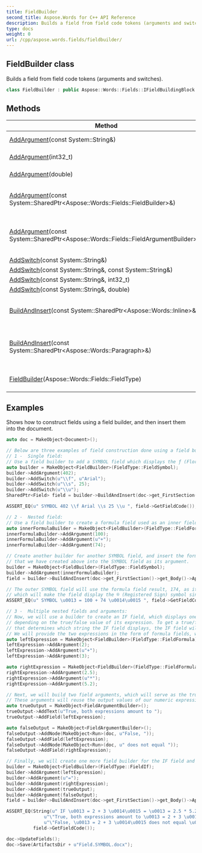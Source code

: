 ```yaml
---
title: FieldBuilder
second_title: Aspose.Words for C++ API Reference
description: Builds a field from field code tokens (arguments and switches). 
type: docs
weight: 0
url: /cpp/aspose.words.fields/fieldbuilder/
---
```

## FieldBuilder class


Builds a field from field code tokens (arguments and switches).

```cpp
class FieldBuilder : public Aspose::Words::Fields::IFieldBuildingBlock
```

## Methods

| Method | Description |
| --- | --- |
| [AddArgument](./addargument/)(const System::String\&) | Adds a field's argument. |
| [AddArgument](./addargument/)(int32_t) | Adds a field's argument. |
| [AddArgument](./addargument/)(double) | Adds a field's argument. |
| [AddArgument](./addargument/)(const System::SharedPtr\<Aspose::Words::Fields::FieldBuilder\>\&) | Adds a child field represented by another [FieldBuilder](./) to the field's code. |
| [AddArgument](./addargument/)(const System::SharedPtr\<Aspose::Words::Fields::FieldArgumentBuilder\>\&) | Adds a field's argument represented by [FieldArgumentBuilder](../fieldargumentbuilder/) to the field's code. |
| [AddSwitch](./addswitch/)(const System::String\&) | Adds a field's switch. |
| [AddSwitch](./addswitch/)(const System::String\&, const System::String\&) | Adds a field's switch. |
| [AddSwitch](./addswitch/)(const System::String\&, int32_t) | Adds a field's switch. |
| [AddSwitch](./addswitch/)(const System::String\&, double) | Adds a field's switch. |
| [BuildAndInsert](./buildandinsert/)(const System::SharedPtr\<Aspose::Words::Inline\>\&) | Builds and inserts a field into the document before the specified inline node. |
| [BuildAndInsert](./buildandinsert/)(const System::SharedPtr\<Aspose::Words::Paragraph\>\&) | Builds and inserts a field into the document to the end of the specified paragraph. |
| [FieldBuilder](./fieldbuilder/)(Aspose::Words::Fields::FieldType) | Initializes an instance of the [FieldBuilder](./) class. |

## Examples




Shows how to construct fields using a field builder, and then insert them into the document. 
```cpp
auto doc = MakeObject<Document>();

// Below are three examples of field construction done using a field builder.
// 1 -  Single field:
// Use a field builder to add a SYMBOL field which displays the ƒ (Florin) symbol.
auto builder = MakeObject<FieldBuilder>(FieldType::FieldSymbol);
builder->AddArgument(402);
builder->AddSwitch(u"\\f", u"Arial");
builder->AddSwitch(u"\\s", 25);
builder->AddSwitch(u"\\u");
SharedPtr<Field> field = builder->BuildAndInsert(doc->get_FirstSection()->get_Body()->get_FirstParagraph());

ASSERT_EQ(u" SYMBOL 402 \\f Arial \\s 25 \\u ", field->GetFieldCode());

// 2 -  Nested field:
// Use a field builder to create a formula field used as an inner field by another field builder.
auto innerFormulaBuilder = MakeObject<FieldBuilder>(FieldType::FieldFormula);
innerFormulaBuilder->AddArgument(100);
innerFormulaBuilder->AddArgument(u"+");
innerFormulaBuilder->AddArgument(74);

// Create another builder for another SYMBOL field, and insert the formula field
// that we have created above into the SYMBOL field as its argument.
builder = MakeObject<FieldBuilder>(FieldType::FieldSymbol);
builder->AddArgument(innerFormulaBuilder);
field = builder->BuildAndInsert(doc->get_FirstSection()->get_Body()->AppendParagraph(String::Empty));

// The outer SYMBOL field will use the formula field result, 174, as its argument,
// which will make the field display the ® (Registered Sign) symbol since its character number is 174.
ASSERT_EQ(u" SYMBOL \u0013 = 100 + 74 \u0014\u0015 ", field->GetFieldCode());

// 3 -  Multiple nested fields and arguments:
// Now, we will use a builder to create an IF field, which displays one of two custom string values,
// depending on the true/false value of its expression. To get a true/false value
// that determines which string the IF field displays, the IF field will test two numeric expressions for equality.
// We will provide the two expressions in the form of formula fields, which we will nest inside the IF field.
auto leftExpression = MakeObject<FieldBuilder>(FieldType::FieldFormula);
leftExpression->AddArgument(2);
leftExpression->AddArgument(u"+");
leftExpression->AddArgument(3);

auto rightExpression = MakeObject<FieldBuilder>(FieldType::FieldFormula);
rightExpression->AddArgument(2.5);
rightExpression->AddArgument(u"*");
rightExpression->AddArgument(5.2);

// Next, we will build two field arguments, which will serve as the true/false output strings for the IF field.
// These arguments will reuse the output values of our numeric expressions.
auto trueOutput = MakeObject<FieldArgumentBuilder>();
trueOutput->AddText(u"True, both expressions amount to ");
trueOutput->AddField(leftExpression);

auto falseOutput = MakeObject<FieldArgumentBuilder>();
falseOutput->AddNode(MakeObject<Run>(doc, u"False, "));
falseOutput->AddField(leftExpression);
falseOutput->AddNode(MakeObject<Run>(doc, u" does not equal "));
falseOutput->AddField(rightExpression);

// Finally, we will create one more field builder for the IF field and combine all of the expressions.
builder = MakeObject<FieldBuilder>(FieldType::FieldIf);
builder->AddArgument(leftExpression);
builder->AddArgument(u"=");
builder->AddArgument(rightExpression);
builder->AddArgument(trueOutput);
builder->AddArgument(falseOutput);
field = builder->BuildAndInsert(doc->get_FirstSection()->get_Body()->AppendParagraph(String::Empty));

ASSERT_EQ(String(u" IF \u0013 = 2 + 3 \u0014\u0015 = \u0013 = 2.5 * 5.2 \u0014\u0015 ") +
              u"\"True, both expressions amount to \u0013 = 2 + 3 \u0014\u0015\" " +
              u"\"False, \u0013 = 2 + 3 \u0014\u0015 does not equal \u0013 = 2.5 * 5.2 \u0014\u0015\" ",
          field->GetFieldCode());

doc->UpdateFields();
doc->Save(ArtifactsDir + u"Field.SYMBOL.docx");
```

